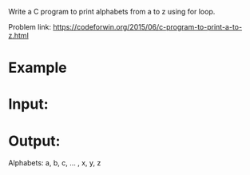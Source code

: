 Write a C program to print alphabets from a to z using for loop.

Problem link: https://codeforwin.org/2015/06/c-program-to-print-a-to-z.html
# Example
# Input:
# Output:
Alphabets: a, b, c, ... , x, y, z
